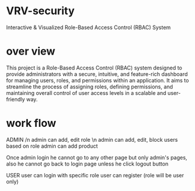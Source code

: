 ﻿# VRV-security

Interactive & Visualized Role-Based Access Control (RBAC) System

# over view


This project is a Role-Based Access Control (RBAC) system designed to provide administrators with a secure, intuitive, and feature-rich dashboard for managing users, roles, and permissions within an application. It aims to streamline the process of assigning roles, defining permissions, and maintaining overall control of user access levels in a scalable and user-friendly way.

# work flow
ADMIN /n
admin can add, edit role \n
admin can add, edit, block users based on role
admin can add product

Once admin login he cannot go to any other page but only admin's pages, also he cannot go back to login page unless he click logout button

USER 
user can login with specific role
user can register (role will be user only)



